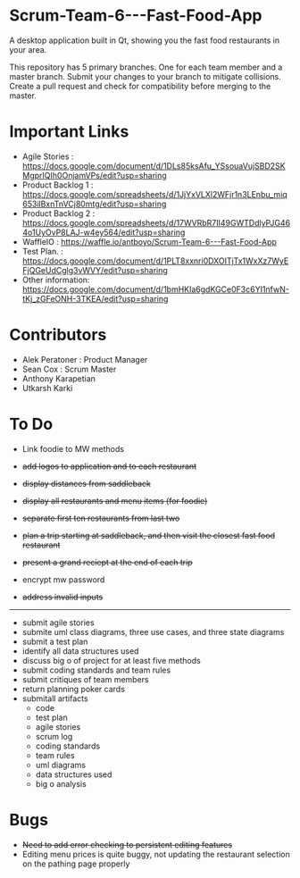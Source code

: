 # Scrum-Team-6---Fast-Food-App
A desktop application built in Qt, showing you the fast food restaurants in your area. 

This repository has 5 primary branches. One for each team member and a master branch. Submit your changes to your branch to mitigate collisions. Create a pull request and check for compatibility before merging to the master. 

# Important Links
- Agile Stories   : https://docs.google.com/document/d/1DLs85ksAfu_YSsouaVujSBD2SKMgprIQIh0OnjamVPs/edit?usp=sharing 
- Product Backlog 1 : https://docs.google.com/spreadsheets/d/1JjYxVLXl2WFjr1n3LEnbu_miq653ilBxnTnVCj80mtg/edit?usp=sharing
- Product Backlog 2 : https://docs.google.com/spreadsheets/d/17WVRbR7II49GWTDdlyPJG464o1UyOvP8LAJ-w4ey564/edit?usp=sharing
- WaffleIO        : https://waffle.io/antboyo/Scrum-Team-6---Fast-Food-App
- Test Plan.       : https://docs.google.com/document/d/1PLT8xxnri0DXOITjTx1WxXz7WyEFjQGeUdCglg3vWVY/edit?usp=sharing
- Other information: https://docs.google.com/document/d/1bmHKIa6gdKGCe0F3c6YI1nfwN-tKj_zGFeONH-3TKEA/edit?usp=sharing

# Contributors
- Alek Peratoner     : Product Manager
- Sean Cox           : Scrum Master
- Anthony Karapetian
- Utkarsh Karki

# To Do
- Link foodie to MW methods
- ~~add logos to application and to each restaurant~~
- ~~display distances from saddleback~~
- ~~display all restaurants and menu items (for foodie)~~
- ~~separate first ten restaurants from last two~~

- ~~plan a trip starting at saddleback, and then visit the closest fast food restaurant~~
- ~~present a grand reciept at the end of each trip~~
- encrypt mw password
- ~~address invalid inputs~~
------------------------------------
- submit agile stories
- submite uml class diagrams, three use cases, and three state diagrams
- submit a test plan
- identify all data structures used
- discuss big o of project for at least five methods
- submit coding standards and team rules
- submit critiques of team members
- return planning poker cards
- submitall artifacts
  - code
  - test plan
  - agile stories
  - scrum log
  - coding standards
  - team rules
  - uml diagrams
  - data structures used
  - big o analysis

# Bugs
- ~~Need to add error checking to persistent editing features~~
- Editing menu prices is quite buggy, not updating the restaurant selection on the pathing page properly
